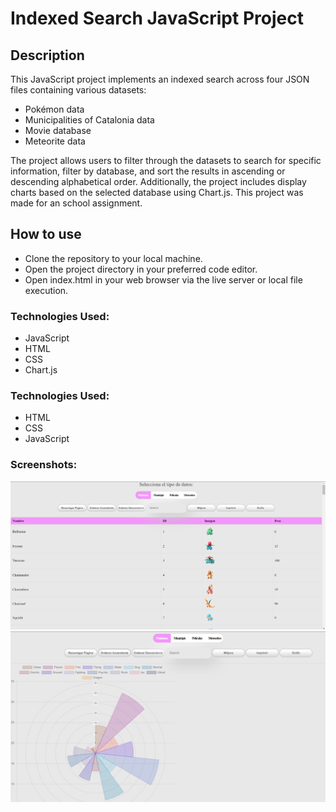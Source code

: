 # Indexed Search JavaScript Project

## Description

This JavaScript project implements an indexed search across four JSON files containing various datasets:

* Pokémon data
* Municipalities of Catalonia data
* Movie database
* Meteorite data

The project allows users to filter through the datasets to search for specific information, filter by database, and sort the results in ascending or descending alphabetical order. Additionally, the project includes display charts based on the selected database using Chart.js.
This project was made for an school assignment.

## How to use
* Clone the repository to your local machine.
* Open the project directory in your preferred code editor.
* Open index.html in your web browser via the live server or local file execution.

### Technologies Used:

* JavaScript
* HTML
* CSS
* Chart.js

### Technologies Used:
* HTML
* CSS
* JavaScript

### Screenshots:

![Data table](https://github.com/Marsshh/Indexed-Search/blob/master/capturas/Captura1.png?raw=true)
![Chart](https://github.com/Marsshh/Indexed-Search/blob/master/capturas/Captura2.png?raw=true)


